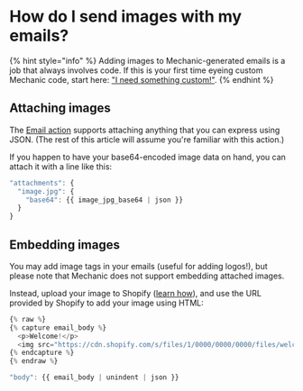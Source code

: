 # How do I send images with my emails?

{% hint style="info" %}
Adding images to Mechanic-generated emails is a job that always involves code. If this is your first time eyeing custom Mechanic code, start here: ["I need something custom!"](../custom.md).
{% endhint %}

## Attaching images

The [Email action](../core/actions/email.md) supports attaching anything that you can express using JSON. (The rest of this article will assume you're familiar with this action.)

If you happen to have your base64-encoded image data on hand, you can attach it with a line like this:

```javascript
"attachments": {
  "image.jpg": {
    "base64": {{ image_jpg_base64 | json }}
  }
}
```

## Embedding images

You may add image tags in your emails (useful for adding logos!), but please note that Mechanic does not support embedding attached images.

Instead, upload your image to Shopify ([learn how](https://help.shopify.com/en/manual/shopify-admin/productivity-tools/file-uploads#upload-a-file-on-the-files-page)), and use the URL provided by Shopify to add your image using HTML:

```javascript
{% raw %}
{% capture email_body %}
  <p>Welcome!</p>
  <img src="https://cdn.shopify.com/s/files/1/0000/0000/0000/files/welcome_email.jpg">
{% endcapture %}
{% endraw %}
```

```javascript
"body": {{ email_body | unindent | json }}
```
